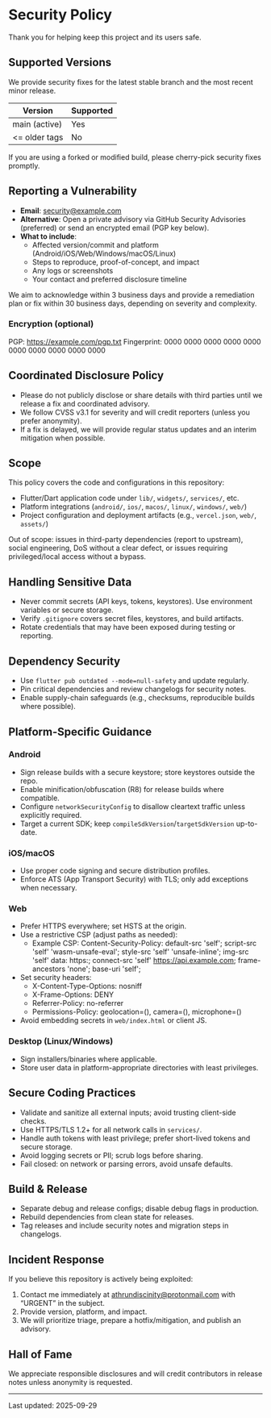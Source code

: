 # Security Policy

Thank you for helping keep this project and its users safe.

## Supported Versions

We provide security fixes for the latest stable branch and the most recent minor release.

| Version        | Supported          |
|----------------|--------------------|
| main (active)  | Yes                |
| <= older tags  | No                 |

If you are using a forked or modified build, please cherry-pick security fixes promptly.

## Reporting a Vulnerability

- **Email**: security@example.com
- **Alternative**: Open a private advisory via GitHub Security Advisories (preferred) or send an encrypted email (PGP key below).
- **What to include**:
  - Affected version/commit and platform (Android/iOS/Web/Windows/macOS/Linux)
  - Steps to reproduce, proof-of-concept, and impact
  - Any logs or screenshots
  - Your contact and preferred disclosure timeline

We aim to acknowledge within 3 business days and provide a remediation plan or fix within 30 business days, depending on severity and complexity.

### Encryption (optional)
PGP: https://example.com/pgp.txt
Fingerprint: 0000 0000 0000 0000 0000  0000 0000 0000 0000 0000

## Coordinated Disclosure Policy

- Please do not publicly disclose or share details with third parties until we release a fix and coordinated advisory.
- We follow CVSS v3.1 for severity and will credit reporters (unless you prefer anonymity).
- If a fix is delayed, we will provide regular status updates and an interim mitigation when possible.

## Scope

This policy covers the code and configurations in this repository:
- Flutter/Dart application code under `lib/`, `widgets/`, `services/`, etc.
- Platform integrations (`android/`, `ios/`, `macos/`, `linux/`, `windows/`, `web/`)
- Project configuration and deployment artifacts (e.g., `vercel.json`, `web/`, `assets/`)

Out of scope: issues in third-party dependencies (report to upstream), social engineering, DoS without a clear defect, or issues requiring privileged/local access without a bypass.

## Handling Sensitive Data

- Never commit secrets (API keys, tokens, keystores). Use environment variables or secure storage.
- Verify `.gitignore` covers secret files, keystores, and build artifacts.
- Rotate credentials that may have been exposed during testing or reporting.

## Dependency Security

- Use `flutter pub outdated --mode=null-safety` and update regularly.
- Pin critical dependencies and review changelogs for security notes.
- Enable supply-chain safeguards (e.g., checksums, reproducible builds where possible).

## Platform-Specific Guidance

### Android
- Sign release builds with a secure keystore; store keystores outside the repo.
- Enable minification/obfuscation (R8) for release builds where compatible.
- Configure `networkSecurityConfig` to disallow cleartext traffic unless explicitly required.
- Target a current SDK; keep `compileSdkVersion`/`targetSdkVersion` up-to-date.

### iOS/macOS
- Use proper code signing and secure distribution profiles.
- Enforce ATS (App Transport Security) with TLS; only add exceptions when necessary.

### Web
- Prefer HTTPS everywhere; set HSTS at the origin.
- Use a restrictive CSP (adjust paths as needed):
  - Example CSP:
    Content-Security-Policy: default-src 'self'; script-src 'self' 'wasm-unsafe-eval'; style-src 'self' 'unsafe-inline'; img-src 'self' data: https:; connect-src 'self' https://api.example.com; frame-ancestors 'none'; base-uri 'self';
- Set security headers:
  - X-Content-Type-Options: nosniff
  - X-Frame-Options: DENY
  - Referrer-Policy: no-referrer
  - Permissions-Policy: geolocation=(), camera=(), microphone=()
- Avoid embedding secrets in `web/index.html` or client JS.

### Desktop (Linux/Windows)
- Sign installers/binaries where applicable.
- Store user data in platform-appropriate directories with least privileges.

## Secure Coding Practices

- Validate and sanitize all external inputs; avoid trusting client-side checks.
- Use HTTPS/TLS 1.2+ for all network calls in `services/`.
- Handle auth tokens with least privilege; prefer short-lived tokens and secure storage.
- Avoid logging secrets or PII; scrub logs before sharing.
- Fail closed: on network or parsing errors, avoid unsafe defaults.

## Build & Release

- Separate debug and release configs; disable debug flags in production.
- Rebuild dependencies from clean state for releases.
- Tag releases and include security notes and migration steps in changelogs.

## Incident Response

If you believe this repository is actively being exploited:
1. Contact me immediately at athrundiscinity@protonmail.com with “URGENT” in the subject.
2. Provide version, platform, and impact.
3. We will prioritize triage, prepare a hotfix/mitigation, and publish an advisory.

## Hall of Fame

We appreciate responsible disclosures and will credit contributors in release notes unless anonymity is requested.

---

Last updated: 2025-09-29
